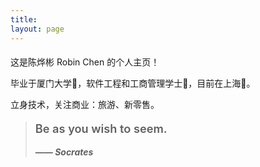 ```yaml
---
title:
layout: page
---
```


<h1 class="main-color" style="font-size: 1em; font-weight: 400;">
这是陈烨彬 Robin Chen 的个人主页！
</h1>

毕业于厦门大学🏫，软件工程和工商管理学士🥇，目前在上海📍。

立身技术，关注商业：旅游、新零售。

<blockquote class="blockquote-center">
<p style="font-size: 1.3em; font-weight: 600;">Be as you wish to seem.</p>
<p style="font-style: italic;"><strong> —— Socrates</strong></p>
</blockquote>

